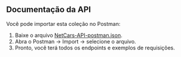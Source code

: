 ## Documentação da API

Você pode importar esta coleção no Postman:

1. Baixe o arquivo [NetCars-API-postman.json](docs/NetCars-API-postman.json).
2. Abra o Postman → Import → selecione o arquivo.
3. Pronto, você terá todos os endpoints e exemplos de requisições.
